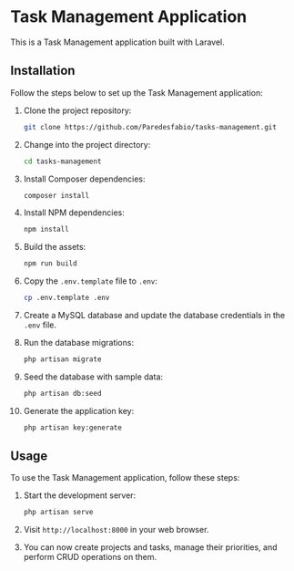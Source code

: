 # Task Management Application

This is a Task Management application built with Laravel.
## Installation

Follow the steps below to set up the Task Management application:

1. Clone the project repository:

   ```bash
   git clone https://github.com/Paredesfabio/tasks-management.git
   ```

2. Change into the project directory:

   ```bash
   cd tasks-management
   ```

3. Install Composer dependencies:

   ```bash
   composer install
   ```

4. Install NPM dependencies:

   ```bash
   npm install
   ```

5. Build the assets:

   ```bash
   npm run build
   ```

6. Copy the `.env.template` file to `.env`:

   ```bash
   cp .env.template .env
   ```

7. Create a MySQL database and update the database credentials in the `.env` file.

8. Run the database migrations:

   ```bash
   php artisan migrate
   ```

9. Seed the database with sample data:

   ```bash
   php artisan db:seed
   ```

10. Generate the application key:

    ```bash
    php artisan key:generate
    ```

## Usage

To use the Task Management application, follow these steps:

1. Start the development server:

   ```bash
   php artisan serve
   ```

2. Visit `http://localhost:8000` in your web browser.

3. You can now create projects and tasks, manage their priorities, and perform CRUD operations on them.
